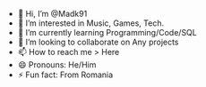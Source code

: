 - 👋 Hi, I’m @Madk91
- 👀 I’m interested in Music, Games, Tech.
- 🌱 I’m currently learning Programming/Code/SQL
- 💞️ I’m looking to collaborate on Any projects
- 📫 How to reach me > Here
- 😄 Pronouns: He/Him
- ⚡ Fun fact: From Romania

<!---
Madk91/Madk91 is a ✨ special ✨ repository because its `README.md` (this file) appears on your GitHub profile.
You can click the Preview link to take a look at your changes.
--->
